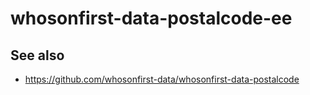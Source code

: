 # whosonfirst-data-postalcode-ee

## See also

* https://github.com/whosonfirst-data/whosonfirst-data-postalcode
